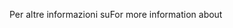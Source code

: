 <span data-ttu-id="92a80-101">Per altre informazioni su</span><span class="sxs-lookup"><span data-stu-id="92a80-101">For more information about</span></span>